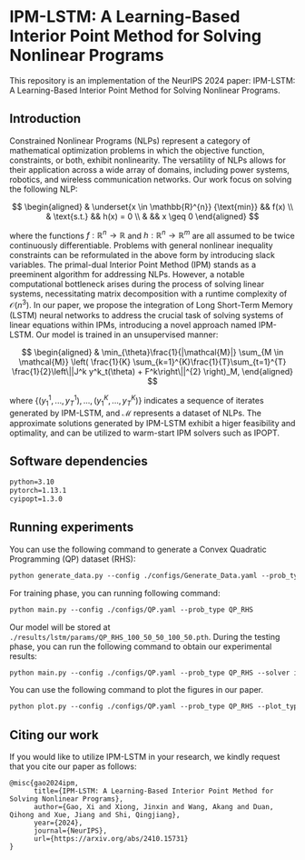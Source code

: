 # IPM-LSTM: A Learning-Based Interior Point Method for Solving Nonlinear Programs
This repository is an implementation of the NeurIPS 2024 paper: IPM-LSTM: A Learning-Based Interior Point Method for Solving Nonlinear Programs.
## Introduction
Constrained Nonlinear Programs (NLPs) represent a category of mathematical optimization problems in which the objective function, constraints, or both, exhibit nonlinearity. The versatility of NLPs allows for their application across a wide array of domains, including power systems, robotics, and wireless communication networks. Our work focus on solving the following NLP:

$$
\begin{aligned}
        & \underset{x \in \mathbb{R}^{n}} {\text{min}} &&  f(x)      \\
        &  \text{s.t.} &&  h(x) = 0    \\
        & &&  x \geq 0 
\end{aligned}
$$

where the functions $f:\mathbb{R}^n\rightarrow \mathbb{R}$ and $h:\mathbb{R}^n\rightarrow \mathbb{R}^m$ are all assumed to be twice continuously differentiable. Problems with general nonlinear inequality constraints can be reformulated in the above form by introducing slack variables. The primal-dual Interior Point Method (IPM) stands as a preeminent algorithm for addressing NLPs. However, a notable computational bottleneck arises during the process of solving linear systems, necessitating matrix decomposition with a runtime complexity of $\mathcal{O}(n^3)$. In our paper, we propose the integration of Long Short-Term Memory (LSTM) neural networks to address the crucial task of solving systems of linear equations within IPMs, introducing a novel approach named IPM-LSTM. Our model is trained in an unsupervised manner:

$$
\begin{aligned}
        & \min_{\theta}\frac{1}{|\mathcal{M}|} \sum_{M \in \mathcal{M}} \left( \frac{1}{K}  \sum_{k=1}^{K}\frac{1}{T}\sum_{t=1}^{T} \frac{1}{2}\left\||J^k y^k_t(\theta) + F^k\right\||^{2} \right)_M,
\end{aligned}
$$

where $\{(y^1_1,..., y^1_T), ..., (y^K_1,..., y^K_T)\}$ indicates a sequence of iterates generated by IPM-LSTM, and $\mathcal{M}$ represents a dataset of NLPs. The approximate solutions generated by IPM-LSTM exhibit a higer feasibility and optimality, and can be utilized to warm-start IPM solvers such as IPOPT.

## Software dependencies

```markdown
python=3.10
pytorch=1.13.1 
cyipopt=1.3.0
```
## Running experiments

You can use the following command to generate a Convex Quadratic Programming (QP) dataset (RHS):
```markdown
python generate_data.py --config ./configs/Generate_Data.yaml --prob_type Convex_QP_RHS
```
For training phase, you can running following command:
```markdown
python main.py --config ./configs/QP.yaml --prob_type QP_RHS
```
Our model will be stored at `./results/lstm/params/QP_RHS_100_50_50_100_50.pth`. During the testing phase, you can run the following command to obtain our experimental results:
```markdown
python main.py --config ./configs/QP.yaml --prob_type QP_RHS --solver ipopt --save_sol
```
You can use the following command to plot the figures in our paper.
```markdown
python plot.py --config ./configs/QP.yaml --prob_type QP_RHS --plot_type Objective_values
```
## Citing our work
If you would like to utilize IPM-LSTM in your research, we kindly request that you cite our paper as follows:

```text
@misc{gao2024ipm,
      title={IPM-LSTM: A Learning-Based Interior Point Method for Solving Nonlinear Programs}, 
      author={Gao, Xi and Xiong, Jinxin and Wang, Akang and Duan, Qihong and Xue, Jiang and Shi, Qingjiang},
      year={2024},
      journal={NeurIPS},
      url={https://arxiv.org/abs/2410.15731}
}
```
